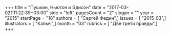 +++
title = "Пушкин, Ньютон и Эдисон"
date = "2017-03-02T11:22:39+03:00"
side = "left"
pagesCount = "2"
slogan = ""
year = "2015"
startPage = "18"
authors = [ "Сергей Федин",]
issues = [ "2015_03",]
illustrators = [ "Капыч",]
month = "03"
rubrics = [ "Две трети правды",]
+++
